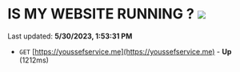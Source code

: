 # IS MY WEBSITE RUNNING ? [![](https://img.shields.io/static/v1?label=Sponsor&message=%E2%9D%A4&logo=GitHub&color=%23fe8e86)](https://github.com/sponsors/<username>)

Last updated: **5/30/2023, 1:53:31 PM**

- `GET` [https://youssefservice.me](https://youssefservice.me) - **Up** (1212ms)
